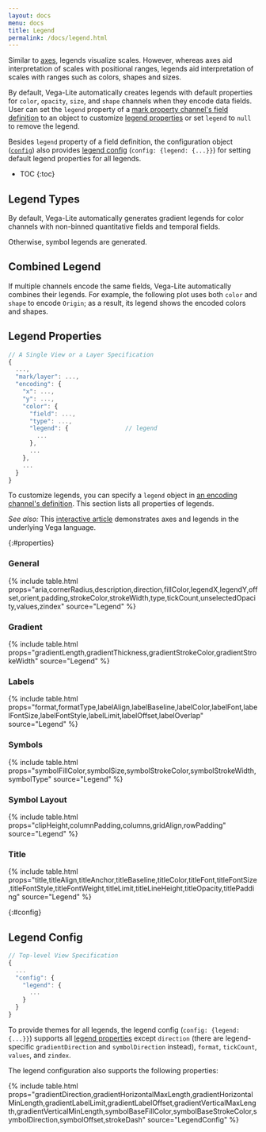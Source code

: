 ```yaml
---
layout: docs
menu: docs
title: Legend
permalink: /docs/legend.html
---
```


Similar to [axes](axis.html), legends visualize scales. However, whereas axes aid interpretation of scales with positional ranges, legends aid interpretation of scales with ranges such as colors, shapes and sizes.

By default, Vega-Lite automatically creates legends with default properties for `color`, `opacity`, `size`, and `shape` channels when they encode data fields. User can set the `legend` property of a [mark property channel's field definition](encoding.html#mark-prop) to an object to customize [legend properties](#legend-properties) or set `legend` to `null` to remove the legend.

Besides `legend` property of a field definition, the configuration object ([`config`](config.html)) also provides [legend config](#config) (`config: {legend: {...}}`) for setting default legend properties for all legends.

<!-- prettier-ignore -->
- TOC
{:toc}

## Legend Types

By default, Vega-Lite automatically generates gradient legends for color channels with non-binned quantitative fields and temporal fields.

<div class="vl-example" data-name="point_color_quantitative"></div>

Otherwise, symbol legends are generated.

<div class="vl-example" data-name="point_color"></div>

## Combined Legend

If multiple channels encode the same fields, Vega-Lite automatically combines their legends. For example, the following plot uses both `color` and `shape` to encode `Origin`; as a result, its legend shows the encoded colors and shapes.

<div class="vl-example" data-name="point_color_with_shape"></div>

## Legend Properties

```js
// A Single View or a Layer Specification
{
  ...,
  "mark/layer": ...,
  "encoding": {
    "x": ...,
    "y": ...,
    "color": {
      "field": ...,
      "type": ...,
      "legend": {                // legend
        ...
      },
      ...
    },
    ...
  }
}
```

To customize legends, you can specify a `legend` object in [an encoding channel's definition](encoding.html). This section lists all properties of legends.

_See also:_ This [interactive article](https://beta.observablehq.com/@jheer/a-guide-to-guides-axes-legends-in-vega) demonstrates axes and legends in the underlying Vega language.

{:#properties}

### General

{% include table.html props="aria,cornerRadius,description,direction,fillColor,legendX,legendY,offset,orient,padding,strokeColor,strokeWidth,type,tickCount,unselectedOpacity,values,zindex" source="Legend" %}

### Gradient

{% include table.html props="gradientLength,gradientThickness,gradientStrokeColor,gradientStrokeWidth" source="Legend" %}

### Labels

{% include table.html props="format,formatType,labelAlign,labelBaseline,labelColor,labelFont,labelFontSize,labelFontStyle,labelLimit,labelOffset,labelOverlap" source="Legend" %}

### Symbols

{% include table.html props="symbolFillColor,symbolSize,symbolStrokeColor,symbolStrokeWidth,symbolType" source="Legend" %}

### Symbol Layout

{% include table.html props="clipHeight,columnPadding,columns,gridAlign,rowPadding" source="Legend" %}

### Title

{% include table.html props="title,titleAlign,titleAnchor,titleBaseline,titleColor,titleFont,titleFontSize,titleFontStyle,titleFontWeight,titleLimit,titleLineHeight,titleOpacity,titlePadding" source="Legend" %}

<!--
### Custom Legend Encodings

**TODO** (We have `encoding` property akin to [Vega's axis `encode`](https://vega.github.io/vega/docs/legends/#custom-legend-encodings), but within each element's block, we do not have `enter/update/exit`.)
-->

{:#config}

## Legend Config

```js
// Top-level View Specification
{
  ...
  "config": {
    "legend": {
      ...
    }
  }
}
```

To provide themes for all legends, the legend config (`config: {legend: {...}}`) supports all [legend properties](#properties) except `direction` (there are legend-specific `gradientDirection` and `symbolDirection` instead), `format`, `tickCount`, `values`, and `zindex`.

The legend configuration also supports the following properties:

{% include table.html props="gradientDirection,gradientHorizontalMaxLength,gradientHorizontalMinLength,gradientLabelLimit,gradientLabelOffset,gradientVerticalMaxLength,gradientVerticalMinLength,symbolBaseFillColor,symbolBaseStrokeColor,symbolDirection,symbolOffset,strokeDash" source="LegendConfig" %}
